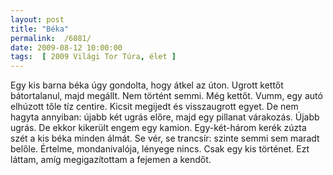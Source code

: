 ```yaml
---
layout: post
title: "Béka"
permalink:  /6081/ 
date: 2009-08-12 10:00:00
tags:  [ 2009 Világi Tor Túra, élet ] 
---
```

Egy kis barna béka úgy gondolta, hogy átkel az úton. Ugrott kettőt bátortalanul, majd megállt. Nem történt semmi. Még kettőt. Vumm, egy autó elhúzott tőle tíz centire. Kicsit megijedt és visszaugrott egyet. De nem hagyta annyiban: újabb két ugrás előre, majd egy pillanat várakozás. Újabb ugrás. De ekkor kikerült engem egy kamion. Egy-két-három kerék zúzta szét a kis béka minden álmát. Se vér, se trancsír: szinte semmi sem maradt belőle. Értelme, mondanivalója, lényege nincs. Csak egy kis történet. Ezt láttam, amíg megigazítottam a fejemen a kendőt.